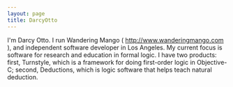 ```yaml
---
layout: page
title: DarcyOtto
---
```





I'm Darcy Otto.  I run Wandering Mango ( http://www.wanderingmango.com ), and independent software developer in Los Angeles.  My current focus is software for research and education in formal logic.  I have two products: first, Turnstyle, which is a framework for doing first-order logic in Objective-C; second, Deductions, which is logic software that helps teach natural deduction.

